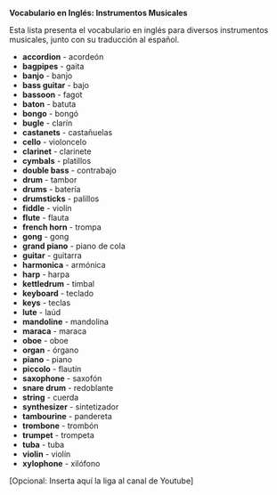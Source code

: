

**Vocabulario en Inglés: Instrumentos Musicales**

Esta lista presenta el vocabulario en inglés para diversos instrumentos musicales, junto con su traducción al español.

*   **accordion** - acordeón
*   **bagpipes** - gaita
*   **banjo** - banjo
*   **bass guitar** - bajo
*   **bassoon** - fagot
*   **baton** - batuta
*   **bongo** - bongó
*   **bugle** - clarín
*   **castanets** - castañuelas
*   **cello** - violoncelo
*   **clarinet** - clarinete
*   **cymbals** - platillos
*   **double bass** - contrabajo
*   **drum** - tambor
*   **drums** - batería
*   **drumsticks** - palillos
*   **fiddle** - violín
*   **flute** - flauta
*   **french horn** - trompa
*   **gong** - gong
*   **grand piano** - piano de cola
*   **guitar** - guitarra
*   **harmonica** - armónica
*   **harp** - harpa
*   **kettledrum** - timbal
*   **keyboard** - teclado
*   **keys** - teclas
*   **lute** - laúd
*   **mandoline** - mandolina
*   **maraca** - maraca
*   **oboe** - oboe
*   **organ** - órgano
*   **piano** - piano
*   **piccolo** - flautín
*   **saxophone** - saxofón
*   **snare drum** - redoblante
*   **string** - cuerda
*   **synthesizer** - sintetizador
*   **tambourine** - pandereta
*   **trombone** - trombón
*   **trumpet** - trompeta
*   **tuba** - tuba
*   **violin** - violín
*   **xylophone** - xilófono

[Opcional: Inserta aquí la liga al canal de Youtube]

